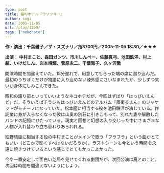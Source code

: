 ```yaml
---
type: post
title: 猫のホテル『ウソツキー』
author: sugi
date: 2005-11-05
url: /play/1259/
tags: ["nekohote"]
---
```

**作・演出：千葉雅子／ザ・スズナリ／指3700円／2005-11-05 18:30／★★★**

**出演： 中村まこと、森田ガンツ、市川しんぺー、佐藤真弓、池田鉄洋、村上航、いけだしん、岩本靖輝、菅原永二、千葉雅子、久ヶ沢徹**

開演時間を間違えていた。15分遅れで、用意してもらった端の席に潜り込んだ。最初のうちぼくだけが物語に入り込めない疎外感にさいなまれたが、少しずつ笑いが身体にしみこんできた。

昭和の語り部といっていいようなネコホテだが、今回はずばり「はっぴいえんど」だ。そういえばチラシもはっぴいえんどのアルバム『風街ろまん』のジャケットがモチーフになっていた。松本隆に相当する役を池田鉄洋が演じている。作詞業に身が入らなくなった彼は山奥の別荘に引きこもって、別れた妻や解散したバンドの記憶にひたっている。現実と回想と幻想の入り交じった中にさまざまな人物が入れ替わり立ち替わりあらわれる。

細野晴臣に相当する役の中村まことがメインで歌う「フラフラ」という曲がとてもいい（どこかで聞くすべはないだろうか）。ラストシーンも今という時間を永遠に焼きつけているという感じでとてもかっこよかった。

今や一番安定して面白い芝居を見せてくれる劇団だが、次回公演は夏とのこと。次回は時間を間違えないようにしよう。
